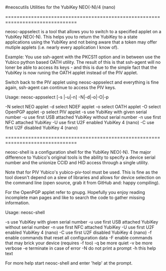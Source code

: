 #neoscutils
Utilities for the YubiKey NEO(-N)/4 (nano)

===============================================================================

neosc-appselect is a tool that allows you to switch to a specified
applet on a YubiKey NEO(-N).
This helps you to return the YubiKey to a state applications using
the YubiKey and not being aware that a token may offer mutiple
applets (i.e. nearly every application I know of).

Example: You use ssh-agent with the PKCS11 option and in between use
the Yubico python based OATH utility. The result of this is that
ssh-agent will no loner be able to access its keys - and this is due
to the simple fact that the YubiKey is now runing the OATH applet
instead of the PIV applet.

Switch back to the PIV applet using neosc-appselect and everything is
fine again, ssh-agent can continue to access the PIV keys.

Usage: neosc-appselect [-s <serial>|-u|-n] -N|-d|-o|-O|-p

-N             select NEO applet
-d             select NDEF applet
-o             select OATH applet
-O             select OpenPGP applet
-p             select PIV applet
-s <serial>    use YubiKey with given serial number
-u             use first USB attached YubiKey without serial number
-n             use first NFC attached YubiKey
-U             use first U2F enabled YubiKey 4 (nano)
-C             use first U2F disabled YubiKey 4 (nano)

===============================================================================

neosc-shell is a configuration shell for the YubiKey NEO(-N). The major
difference to Yubico's original tools is the ability to specify a
device serial number and the unionize CCID and HID access through
a single utility.

Note that for PIV Yubico's yubico-piv-tool must be used. This is fine
as the tool doesn't depend on a slew of libraries and allows for
device selection on the command line (open source, grab it from
GitHub and: happy compiling).

For the OpenPGP applet refer to gnupg. Hopefully you enjoy reading
incomplete man pages and like to search the code to gather missing
information.

Usage: neosc-shell <options>

-s <serial>     use YubiKey with given serial number
-u              use first USB attached YubiKey without serial number
-n              use first NFC attached YubiKey
-U              use first U2F enabled YubiKey 4 (nano)
-C              use first U2F disabled YubiKey 4 (nano)
-f              enable commands that reset all configuration data
-F              enable commands that may brick your device (requires -f too)
-q              be more quiet
-v              be more verbose
-e              terminate in case of error
-N              do not print a prompt
-h              this help text

For more help start neosc-shell and enter 'help' at the prompt.
